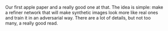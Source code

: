Our first apple paper and a really good one at that. The idea is simple: make a refiner network that will make synthetic images look more like real ones and train it in an adversarial way. There are a lot of details, but not too many, a really good read.
